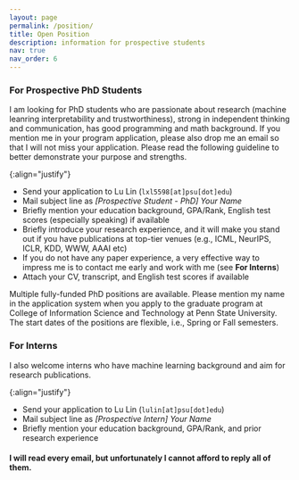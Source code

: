 ```yaml
---
layout: page
permalink: /position/
title: Open Position
description: information for prospective students
nav: true
nav_order: 6
---
```


### For Prospective PhD Students
I am looking for PhD students who are passionate about research (machine leanring interpretability and trustworthiness), strong in independent thinking and communication, has good programming and math background. If you mention me in your program application, please also drop me an email so that I will not miss your application. Please read the following guideline to better demonstrate your purpose and strengths.  
<!--  -->
{:align="justify"}

* Send your application to Lu Lin (`lxl5598[at]psu[dot]edu`)
* Mail subject line as *[Prospective Student - PhD] Your Name*
* Briefly mention your education background, GPA/Rank, English test scores (especially speaking) if available
* Briefly introduce your research experience, and it will make you stand out if you have publications at top-tier venues (e.g., ICML, NeurIPS, ICLR, KDD, WWW, AAAI etc)
* If you do not have any paper experience, a very effective way to impress me is to contact me early and work with me (see **For Interns**)
* Attach your CV, transcript, and English test scores if available

Multiple fully-funded PhD positions are available. Please mention my name in the application system when you apply to the graduate program at College of Information Science and Technology at Penn State University. The start dates of the positions are flexible, i.e., Spring or Fall semesters.

### For Interns

I also welcome interns who have machine learning background and aim for research publications.
<!--  -->
{:align="justify"}

* Send your application to Lu Lin (`lulin[at]psu[dot]edu`)
* Mail subject line as *[Prospective Intern] Your Name*
* Briefly mention your education background, GPA/Rank, and prior research experience

#### I will read every email, but unfortunately I cannot afford to reply all of them.
